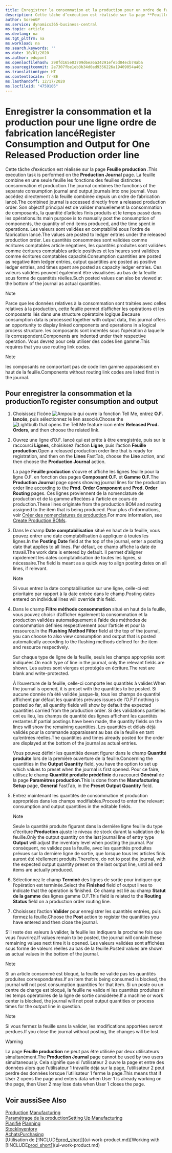 ```yaml
---
title: Enregistrer la consommation et la production pour un ordre de fabrication | Microsoft Docs
description: Cette tâche d’exécution est réalisée sur la page **Feuille production** . La feuille combine en une seule feuille les fonctions des feuilles distinctes consommation et production. Vous accédez directement à la feuille combinée depuis un ordre de fabrication lancé. Son objectif principal est de valider manuellement la consommation de composants, la quantité d’articles finis produits et le temps passé dans les opérations.
author: SorenGP
ms.service: dynamics365-business-central
ms.topic: article
ms.devlang: na
ms.tgt_pltfrm: na
ms.workload: na
ms.search.keywords: ''
ms.date: 10/01/2020
ms.author: edupont
ms.openlocfilehash: 298fd165e03709d6ea6a34291efe5d04ecb74aba
ms.sourcegitcommit: 2e7307fbe1eb3b34d0ad9356226a19409054a402
ms.translationtype: HT
ms.contentlocale: fr-BE
ms.lasthandoff: 12/17/2020
ms.locfileid: "4759105"
---
```

# <a name="register-consumption-and-output-for-one-released-production-order-line"></a><span data-ttu-id="349f8-106">Enregistrer la consommation et la production pour une ligne ordre de fabrication lancé</span><span class="sxs-lookup"><span data-stu-id="349f8-106">Register Consumption and Output for One Released Production order line</span></span>
<span data-ttu-id="349f8-107">Cette tâche d’exécution est réalisée sur la page **Feuille production** .</span><span class="sxs-lookup"><span data-stu-id="349f8-107">This execution task is performed on the **Production Journal** page.</span></span> <span data-ttu-id="349f8-108">La feuille combine en une seule feuille les fonctions des feuilles distinctes consommation et production.</span><span class="sxs-lookup"><span data-stu-id="349f8-108">The journal combines the functions of the separate consumption journal and output journals into one journal.</span></span> <span data-ttu-id="349f8-109">Vous accédez directement à la feuille combinée depuis un ordre de fabrication lancé.</span><span class="sxs-lookup"><span data-stu-id="349f8-109">The combined journal is accessed directly from a released production order.</span></span> <span data-ttu-id="349f8-110">Son objectif principal est de valider manuellement la consommation de composants, la quantité d’articles finis produits et le temps passé dans les opérations.</span><span class="sxs-lookup"><span data-stu-id="349f8-110">Its main purpose is to manually post the consumption of components, the quantity of end items produced, and the time spent in operations.</span></span> <span data-ttu-id="349f8-111">Les valeurs sont validées en comptabilité sous l’ordre de fabrication lancé.</span><span class="sxs-lookup"><span data-stu-id="349f8-111">The values are posted to ledger entries under the released production order.</span></span> <span data-ttu-id="349f8-112">Les quantités consommées sont validées comme écritures comptables article négatives, les quantités produites sont validées comme écritures comptables article positives et les heures sont validées comme écritures comptables capacité.</span><span class="sxs-lookup"><span data-stu-id="349f8-112">Consumption quantities are posted as negative item ledger entries, output quantities are posted as positive ledger entries, and times spent are posted as capacity ledger entries.</span></span> <span data-ttu-id="349f8-113">Ces valeurs validées peuvent également être visualisées au bas de la feuille sous forme de quantités réelles.</span><span class="sxs-lookup"><span data-stu-id="349f8-113">Such posted values can also be viewed at the bottom of the journal as actual quantities.</span></span>  

> [!NOTE]  
>  <span data-ttu-id="349f8-114">Parce que les données relatives à la consommation sont traitées avec celles relatives à la production, cette feuille permet d’afficher les opérations et les composants liés dans une structure opératoire logique.</span><span class="sxs-lookup"><span data-stu-id="349f8-114">Because consumption data is processed together with output data, this journal offers an opportunity to display linked components and operations in a logical process structure.</span></span> <span data-ttu-id="349f8-115">les composants sont indentés sous l’opération à laquelle ils correspondent.</span><span class="sxs-lookup"><span data-stu-id="349f8-115">Components are indented under their respective operation.</span></span> <span data-ttu-id="349f8-116">Vous devrez pour cela utiliser des codes lien gamme.</span><span class="sxs-lookup"><span data-stu-id="349f8-116">This requires that you use routing link codes.</span></span>  

> [!NOTE]  
>  <span data-ttu-id="349f8-117">les composants ne comportant pas de code lien gamme apparaissent en haut de la feuille.</span><span class="sxs-lookup"><span data-stu-id="349f8-117">Components without routing link codes are listed first in the journal.</span></span>  

## <a name="to-register-consumption-and-output"></a><span data-ttu-id="349f8-118">Pour enregistrer la consommation et la production</span><span class="sxs-lookup"><span data-stu-id="349f8-118">To register consumption and output</span></span>  
1.  <span data-ttu-id="349f8-119">Choisissez l’icône ![Ampoule qui ouvre la fonction Tell Me](media/ui-search/search_small.png "Dites-moi ce que vous voulez faire"), entrez **O.F. lancés**, puis sélectionnez le lien associé.</span><span class="sxs-lookup"><span data-stu-id="349f8-119">Choose the ![Lightbulb that opens the Tell Me feature](media/ui-search/search_small.png "Tell me what you want to do") icon enter **Released Prod. Orders**, and then choose the related link.</span></span>  
2.  <span data-ttu-id="349f8-120">Ouvrez une ligne d’O.F. lancé qui est prête à être enregistrée, puis sur le raccourci **Lignes**, choisissez l’action **Ligne**, puis l’action **Feuille production**.</span><span class="sxs-lookup"><span data-stu-id="349f8-120">Open a released production order line that is ready for registration, and then on the **Lines** FastTab, choose the **Line** action, and then choose the **Production Journal** action.</span></span>  

    <span data-ttu-id="349f8-121">La page **Feuille production** s’ouvre et affiche les lignes feuille pour la ligne O.F. en fonction des pages **Composant O.F.** et **Gamme O.F.**</span><span class="sxs-lookup"><span data-stu-id="349f8-121">The **Production Journal** page opens showing journal lines for the production order line according to the **Prod. Order Component** and **Prod. Order Routing** pages.</span></span> <span data-ttu-id="349f8-122">Ces lignes proviennent de la nomenclature de production et de la gamme affectées à l’article en cours de production.</span><span class="sxs-lookup"><span data-stu-id="349f8-122">These lines originate from the production BOM and routing assigned to the item that is being produced.</span></span> <span data-ttu-id="349f8-123">Pour plus d’informations, voir [Créer des nomenclatures de production](production-how-to-create-routings.md).</span><span class="sxs-lookup"><span data-stu-id="349f8-123">For more information, see [Create Production BOMs](production-how-to-create-routings.md).</span></span>  

3.  <span data-ttu-id="349f8-124">Dans le champ **Date comptabilisation** situé en haut de la feuille, vous pouvez entrer une date comptabilisation à appliquer à toutes les lignes.</span><span class="sxs-lookup"><span data-stu-id="349f8-124">In the **Posting Date** field at the top of the journal, enter a posting date that applies to all lines.</span></span> <span data-ttu-id="349f8-125">Par défaut, ce champ affiche la date de travail.</span><span class="sxs-lookup"><span data-stu-id="349f8-125">The work date is entered by default.</span></span> <span data-ttu-id="349f8-126">Il permet d’aligner rapidement les dates comptabilisation de toutes les lignes, si nécessaire.</span><span class="sxs-lookup"><span data-stu-id="349f8-126">The field is meant as a quick way to align posting dates on all lines, if relevant.</span></span>  

    > [!NOTE]  
    >  <span data-ttu-id="349f8-127">Si vous entrez la date comptabilisation sur une ligne, celle-ci est prioritaire par rapport à la date entrée dans le champ.</span><span class="sxs-lookup"><span data-stu-id="349f8-127">Posting dates entered on individual lines will override this field.</span></span>  

4.  <span data-ttu-id="349f8-128">Dans le champ **Filtre méthode consommation** situé en haut de la feuille, vous pouvez choisir d’afficher également la consommation et la production validées automatiquement à l’aide des méthodes de consommation définies respectivement pour l’article et pour la ressource.</span><span class="sxs-lookup"><span data-stu-id="349f8-128">In the **Flushing Method Filter** field at the top of the journal, you can choose to also view consumption and output that is posted automatically according to the flushing methods defined for the item and resource respectively.</span></span>  

    <span data-ttu-id="349f8-129">Sur chaque type de ligne de la feuille, seuls les champs appropriés sont indiquées.</span><span class="sxs-lookup"><span data-stu-id="349f8-129">On each type of line in the journal, only the relevant fields are shown.</span></span> <span data-ttu-id="349f8-130">Les autres sont vierges et protégés en écriture.</span><span class="sxs-lookup"><span data-stu-id="349f8-130">The rest are blank and write-protected.</span></span>  

    <span data-ttu-id="349f8-131">À l’ouverture de la feuille, celle-ci comporte les quantités à valider.</span><span class="sxs-lookup"><span data-stu-id="349f8-131">When the journal is opened, it is preset with the quantities to be posted.</span></span> <span data-ttu-id="349f8-132">Si aucune donnée n’a été validée jusque-là, tous les champs de quantité affichent par défaut les quantités prévues issues de l’O.F.</span><span class="sxs-lookup"><span data-stu-id="349f8-132">If nothing is posted so far, all quantity fields will show by default the expected quantities carried from the production order.</span></span> <span data-ttu-id="349f8-133">Si des validations partielles ont eu lieu, les champs de quantité des lignes affichent les quantités restantes.</span><span class="sxs-lookup"><span data-stu-id="349f8-133">If partial postings have been made, the quantity fields on the lines will show the remaining quantities.</span></span> <span data-ttu-id="349f8-134">Les quantités et délais déjà validés pour la commande apparaissent au bas de la feuille en tant qu’entrées réelles.</span><span class="sxs-lookup"><span data-stu-id="349f8-134">The quantities and times already posted for the order are displayed at the bottom of the journal as actual entries.</span></span>  

    <span data-ttu-id="349f8-135">Vous pouvez définir les quantités devant figurer dans le champ **Quantité produite** lors de la première ouverture de la feuille.</span><span class="sxs-lookup"><span data-stu-id="349f8-135">Concerning the quantities in the **Output Quantity** field, you have the option to set up which values to preset when the journal is first opened.</span></span> <span data-ttu-id="349f8-136">Pour ce faire, utilisez le champ **Quantité produite prédéfinie** du raccourci **Général** de la page **Paramètres production**.</span><span class="sxs-lookup"><span data-stu-id="349f8-136">This is done from the **Manufacturing Setup** page, **General** FastTab, in the **Preset Output Quantity** field.</span></span>

5.  <span data-ttu-id="349f8-137">Entrez maintenant les quantités de consommation et production appropriées dans les champs modifiables.</span><span class="sxs-lookup"><span data-stu-id="349f8-137">Proceed to enter the relevant consumption and output quantities in the editable fields.</span></span>  

    > [!NOTE]  
    >  <span data-ttu-id="349f8-138">Seule la quantité produite figurant dans la dernière ligne feuille du type d’écriture **Production** ajuste le niveau de stock durant la validation de la feuille.</span><span class="sxs-lookup"><span data-stu-id="349f8-138">Only the output quantity on the last journal line of entry type **Output** will adjust the inventory level when posting the journal.</span></span> <span data-ttu-id="349f8-139">Par conséquent, ne validez pas la feuille, avec les quantités produites prévues sur la dernière ligne de sortie, que lorsque tous les articles finis auront été réellement produits.</span><span class="sxs-lookup"><span data-stu-id="349f8-139">Therefore, do not to post the journal, with the expected output quantity preset on the last output line, until all end items are actually produced.</span></span>  

6.  <span data-ttu-id="349f8-140">Sélectionnez le champ **Terminé** des lignes de sortie pour indiquer que l’opération est terminée.</span><span class="sxs-lookup"><span data-stu-id="349f8-140">Select the **Finished** field of output lines to indicate that the operation is finished.</span></span> <span data-ttu-id="349f8-141">Ce champ est lié au champ **Statut de la gamme** des lignes gamme O.F.</span><span class="sxs-lookup"><span data-stu-id="349f8-141">This field is related to the **Routing Status** field on a production order routing line.</span></span>  
7.  <span data-ttu-id="349f8-142">Choisissez l’action **Valider** pour enregistrer les quantités entrées, puis fermez la feuille.</span><span class="sxs-lookup"><span data-stu-id="349f8-142">Choose the **Post** action to register the quantities you have entered and then close the journal.</span></span>  

<span data-ttu-id="349f8-143">S’il reste des valeurs à valider, la feuille les indiquera la prochaine fois que vous l’ouvrirez.</span><span class="sxs-lookup"><span data-stu-id="349f8-143">If values remain to be posted, the journal will contain these remaining values next time it is opened.</span></span> <span data-ttu-id="349f8-144">Les valeurs validées sont affichées sous forme de valeurs réelles au bas de la feuille.</span><span class="sxs-lookup"><span data-stu-id="349f8-144">Posted values are shown as actual values in the bottom of the journal.</span></span>  

> [!NOTE]  
>  <span data-ttu-id="349f8-145">Si un article consommé est bloqué, la feuille ne valide pas les quantités produites correspondantes.</span><span class="sxs-lookup"><span data-stu-id="349f8-145">If an item that is being consumed is blocked, the journal will not post consumption quantities for that item.</span></span> <span data-ttu-id="349f8-146">Si un poste ou un centre de charge est bloqué, la feuille ne valide ni les quantités produites ni les temps opératoires de la ligne de sortie considérée.</span><span class="sxs-lookup"><span data-stu-id="349f8-146">If a machine or work center is blocked, the journal will not post output quantities or process times for the output line in question.</span></span>  

> [!NOTE]  
>  <span data-ttu-id="349f8-147">Si vous fermez la feuille sans la valider, les modifications apportées seront perdues.</span><span class="sxs-lookup"><span data-stu-id="349f8-147">If you close the journal without posting, the changes will be lost.</span></span>  

> [!WARNING]  
>  <span data-ttu-id="349f8-148">La page **Feuille production** ne peut pas être utilisée par deux utilisateurs simultanément.</span><span class="sxs-lookup"><span data-stu-id="349f8-148">The **Production Journal** page cannot be used by two users simultaneously.</span></span> <span data-ttu-id="349f8-149">Cela signifie que si l’utilisateur 2 ouvre la page et entre des données alors que l’utilisateur 1 travaille déjà sur la page, l’utilisateur 2 peut perdre des données lorsque l’utilisateur 1 ferme la page.</span><span class="sxs-lookup"><span data-stu-id="349f8-149">This means that if User 2 opens the page and enters data when User 1 is already working on the page, then User 2 may lose data when User 1 closes the page.</span></span>  

## <a name="see-also"></a><span data-ttu-id="349f8-150">Voir aussi</span><span class="sxs-lookup"><span data-stu-id="349f8-150">See Also</span></span>  
<span data-ttu-id="349f8-151">[Production](production-manage-manufacturing.md)  </span><span class="sxs-lookup"><span data-stu-id="349f8-151">[Manufacturing](production-manage-manufacturing.md)  </span></span>  
[<span data-ttu-id="349f8-152">Paramétrage de la production</span><span class="sxs-lookup"><span data-stu-id="349f8-152">Setting Up Manufacturing</span></span>](production-configure-production-processes.md)  
<span data-ttu-id="349f8-153">[Planifié](production-planning.md)    </span><span class="sxs-lookup"><span data-stu-id="349f8-153">[Planning](production-planning.md)    </span></span>  
[<span data-ttu-id="349f8-154">Stock</span><span class="sxs-lookup"><span data-stu-id="349f8-154">Inventory</span></span>](inventory-manage-inventory.md)  
[<span data-ttu-id="349f8-155">Achats</span><span class="sxs-lookup"><span data-stu-id="349f8-155">Purchasing</span></span>](purchasing-manage-purchasing.md)  
<span data-ttu-id="349f8-156">[Utilisation de [!INCLUDE[prod_short](includes/prod_short.md)]](ui-work-product.md)</span><span class="sxs-lookup"><span data-stu-id="349f8-156">[Working with [!INCLUDE[prod_short](includes/prod_short.md)]](ui-work-product.md)</span></span>
